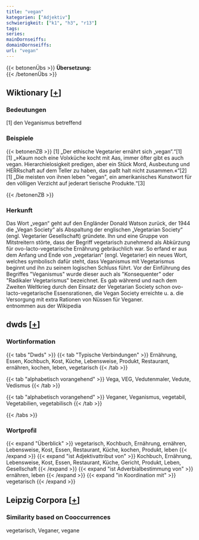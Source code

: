 ```yaml
---
title: "vegan"
kategorien: ["Adjektiv"]
schwierigkeit: ["k1", "h3", "r13"]
tags:
series:
mainDornseiffs:
domainDornseiffs:
url: "vegan"
---
```


{{< betonenÜbs >}}
**Übersetzung:**  
{{< /betonenÜbs >}}

## Wiktionary [[+](https://de.wiktionary.org/wiki/vegan)]

### Bedeutungen
[1] den Veganismus betreffend  

### Beispiele
{{< betonenZB >}}
[1] „Der ethische Vegetarier ernährt sich „vegan“.“[1]  
[1] „»Kaum noch eine Volxküche kocht mit Aas, immer öfter gibt es auch vegan. Hierarchielosigkeit predigen, aber ein Stück Mord, Ausbeutung und HERRschaft auf dem Teller zu haben, das paßt halt nicht zusammen.«“[2]  
[1] „Die meisten von ihnen leben "vegan", ein amerikanisches Kunstwort für den völligen Verzicht auf jederart tierische Produkte.“[3]  

{{< /betonenZB >}}
### Herkunft
Das Wort „vegan“ geht auf den Engländer Donald Watson zurück, der 1944 die „Vegan Society“ als Abspaltung der englischen „Vegetarian Society“ (engl. Vegetarier Gesellschaft) gründete. Ihn und eine Gruppe von Mitstreitern störte, dass der Begriff vegetarisch zunehmend als Abkürzung für ovo-lacto-vegetarische Ernährung gebräuchlich war. So erfand er aus dem Anfang und Ende von „vegetarian“ (engl. Vegetarier) ein neues Wort, welches symbolisch dafür steht, dass Veganismus mit Vegetarismus beginnt und ihn zu seinem logischen Schluss führt. Vor der Einführung des Begriffes "Veganismus" wurde dieser auch als "Konsequenter" oder "Radikaler Vegetarismus" bezeichnet. Es gab während und nach dem Zweiten Weltkrieg durch den Einsatz der Vegetarian Society schon ovo-lacto-vegetarische Essensrationen, die Vegan Society erreichte u. a. die Versorgung mit extra Rationen von Nüssen für Veganer.  
entnommen aus der Wikipedia  



## dwds [[+](https://www.dwds.de/wb/vegan)]

### Wortinformation
{{< tabs "Dwds" >}}
{{< tab "Typische Verbindungen" >}}
Ernährung, Essen, Kochbuch, Kost, Küche, Lebensweise, Produkt, Restaurant, ernähren, kochen, leben, vegetarisch
{{< /tab >}}

{{< tab "alphabetisch vorangehend" >}}
Vega, VEG, Vedutenmaler, Vedute, Vedismus
{{< /tab >}}

{{< tab "alphabetisch vorangehend" >}}
Veganer, Veganismus, vegetabil, Vegetabilien, vegetabilisch
{{< /tab >}}

{{< /tabs >}}

### Wortprofil
{{< expand "Überblick" >}} vegetarisch, Kochbuch, Ernährung, ernähren, Lebensweise, Kost, Essen, Restaurant, Küche, kochen, Produkt, leben {{< /expand >}}
{{< expand "ist Adjektivattribut von" >}} Kochbuch, Ernährung, Lebensweise, Kost, Essen, Restaurant, Küche, Gericht, Produkt, Leben, Gesellschaft {{< /expand >}}
{{< expand "ist Adverbialbestimmung von" >}} ernähren, leben {{< /expand >}}
{{< expand "in Koordination mit" >}} vegetarisch {{< /expand >}}

## Leipzig Corpora [[+](https://corpora.uni-leipzig.de/en/res?word=vegan&corpusId=deu_newscrawl-public_2018)]


### Similarity based on Cooccurrences
vegetarisch, Veganer, vegane

